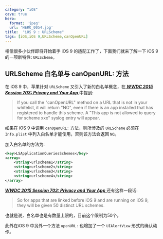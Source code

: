 ```yaml
---
category: "iOS"
cave: true
hero:
  format: 'jpeg'
  url: 'HERO_0054.jpg'
title:  "iOS 9 : URLScheme"
tags: [iOS,iOS 9,URLScheme,canOpenURL]
---
```

相信很多小伙伴即将开始着手 iOS 9 的适配工作了，下面我们就来了解一下 iOS 9 的一项新特性: `URLScheme`。

## URLScheme 白名单与 canOpenURL: 方法

在 iOS 9 中，苹果针对 `URLScheme` 又引入了新的白名单概念，在[ ***WWDC 2015 Session 703: Privacy and Your App*** ](https://developer.apple.com/videos/wwdc/2015/?id=703)中提到:

> If you call the "canOpenURL" method on a URL that is not in your whitelist, it will return "NO", even if there is an app installed that has registered to handle this scheme. A "This app is not allowed to query for scheme xxx" syslog entry will appear.

如果在 iOS 9 中调用 `canOpenURL:` 方法，则所涉及的  `URLScheme` 必须在 `Info.plist` 中列入白名单才能使用，否则该方法会返回 `NO`。

加入白名单的方法为:

```xml
<key>LSApplicationQueriesSchemes</key>
<array>
	<string>urlscheme1</string>
	<string>urlscheme2</string>
	<string>urlscheme3</string>
	<string>urlscheme4</string>
</array>
```

[ ***WWDC 2015 Session 703: Privacy and Your App*** ](https://developer.apple.com/videos/wwdc/2015/?id=703)还有这样一段话:

> So for apps that are linked before iOS 9 and are running on iOS 9, they will be given 50 distinct URL schemes.

也就是说，白名单也是有数量上限的，目前这个限制为50个。

此外在iOS 9 中另外一个方法 `openURL:` 也增加了一个 `UIAlertView` 形式的确认动作。
